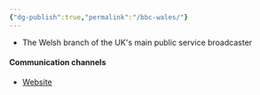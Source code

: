 ```yaml
---
{"dg-publish":true,"permalink":"/bbc-wales/"}
---
```


- The Welsh branch of the UK's main public service broadcaster 

#### Communication channels
- [Website](https://www.bbc.co.uk/wales)